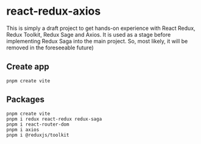 # react-redux-axios

This is simply a draft project to get hands-on experience with React Redux, Redux Toolkit, Redux Sage and Axios. 
It is used as a stage before implementing Redux Saga into the main project. So, most likely, it will be removed in the foreseeable future) 


## Create app

```
pnpm create vite
```

## Packages 

```
pnpm create vite
pnpm i redux react-redux redux-saga
pnpm i react-router-dom
pnpm i axios
pnpm i @reduxjs/toolkit
```